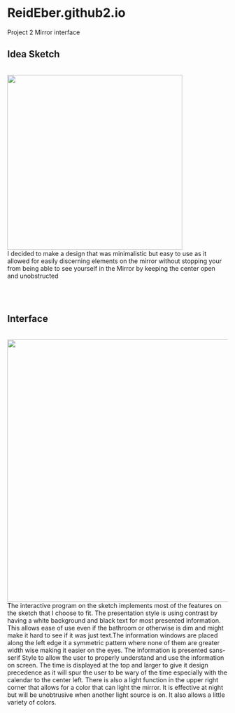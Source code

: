 # ReidEber.github2.io
Project 2 Mirror interface<br>


<h2>Idea Sketch</h1><br>
<img src ="https://user-images.githubusercontent.com/114603576/202349244-e13e6524-7be1-47de-905c-cb483a3aaab3.jpeg" width = "400"> <br>
I decided to make a design that was minimalistic but easy to use as it allowed for easily discerning elements on the mirror without stopping your from being able to see yourself in the Mirror by keeping the center open and unobstructed<br>

<br><br>

<h2>Interface</h1><br>
<img src ="https://user-images.githubusercontent.com/114603576/202351371-7a5b2dca-a9c5-4da1-8c32-76793f25cf1b.gif" width = 600><br>
The interactive program on the sketch implements most of the features on the sketch that I choose to fit. The presentation style is using contrast by having a white background and black text for most presented information. This allows ease of use even if the bathroom or otherwise is dim and might make it hard to see if it was just text.The information windows are placed along the left edge it a symmetric pattern where none of them are greater width wise making it easier on the eyes. The information is presented sans-serif Style to allow the user to properly understand and use the information on screen. The time is displayed at the top and larger to give it design precedence as it will spur the user to be wary of the time especially with the calendar to the center left. There is also a light function in the upper right corner that allows for a color that can light the mirror. It is effective at night but will be unobtrusive when another light source is on. It also allows a little variety of colors.<br>

